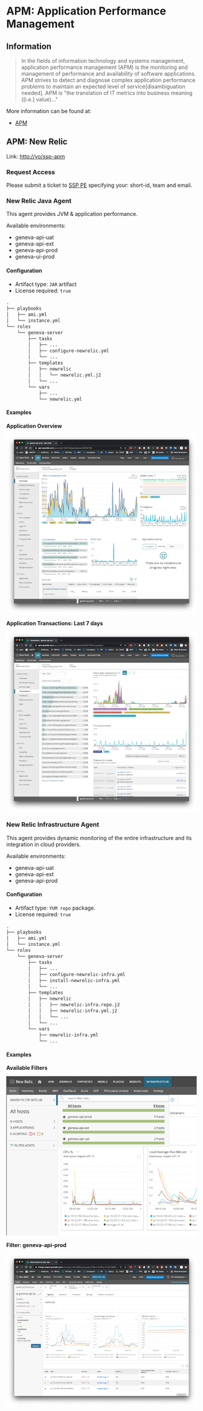 # APM: Application Performance Management

## Information


> In the fields of information technology and systems management, application performance management (APM) is the monitoring and management of performance and availability of software applications. 
> APM strives to detect and diagnose complex application performance problems to maintain an expected level of service[disambiguation needed]. 
> APM is "the translation of IT metrics into business meaning ([i.e.] value)..."

More information can be found at:

* [APM](https://en.wikipedia.org/wiki/Application_performance_management)

## APM: New Relic

Link: [http://yo/ssp-apm](http://yo/ssp-apm)

### Request Access

Please submit a ticket to [SSP PE](https://jira.vzbuilders.com/browse/SSPPE) specifying your: short-id, team and email.

### New Relic Java Agent

This agent provides JVM & application performance.

Available environments:

- geneva-api-uat
- geneva-api-ext
- geneva-api-prod
- geneva-ui-prod

#### Configuration

- Artifact type: `JAR` artifact
- License required: `true`

```shell script
.
├── playbooks
│   ├── ami.yml
│   └── instance.yml
└── roles
    └── geneva-server
        ├── tasks
        │   ├── ...
        │   ├── configure-newrelic.yml
        │   └── ...
        ├── templates
        │   ├── newrelic
        │   │   └── newrelic.yml.j2
        │   └── ...
        └── vars
            ├── ...
            └── newrelic.yml
```

#### Examples

**Application Overview**

![apm-newrelic-java-overview.png](./images/apm-newrelic-java-overview.png)

**Application Transactions: Last 7 days**

![apm-newrelic-java-transactions.png](./images/apm-newrelic-java-transactions.png)

### New Relic Infrastructure Agent

This agent provides dynamic monitoring of the entire infrastructure and its integration in cloud providers.

Available environments:

- geneva-api-uat
- geneva-api-ext
- geneva-api-prod

#### Configuration

- Artifact type: `YUM repo` package.
- License required: `true`

```shell script
.
├── playbooks
│   ├── ami.yml
│   └── instance.yml
└── roles
    └── geneva-server
        ├── tasks
        │   ├── ...
        │   ├── configure-newrelic-infra.yml
        │   ├── install-newrelic-infra.yml
        │   └── ...
        ├── templates
        │   ├── newrelic
        │   │   ├── newrelic-infra.repo.j2
        │   │   ├── newrelic-infra.yml.j2
        │   │   └── ...
        │   └── ...
        └── vars
            ├── newrelic-infra.yml
            └── ...
```

#### Examples

**Available Filters**

![apm-newrelic-infra-filters.png](./images/apm-newrelic-infra-filters.png)

**Filter: geneva-api-prod**

![apm-newrelic-infra-prod.png](./images/apm-newrelic-infra-prod.png)
